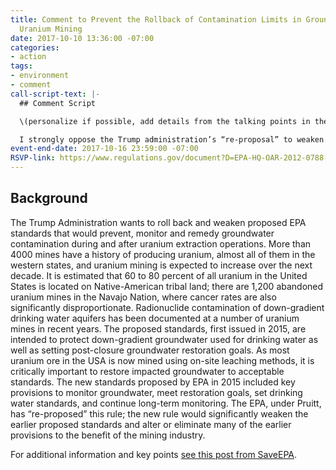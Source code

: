 ```yaml
---
title: Comment to Prevent the Rollback of Contamination Limits in Groundwater from
  Uranium Mining
date: 2017-10-10 13:36:00 -07:00
categories:
- action
tags:
- environment
- comment
call-script-text: |-
  ## Comment Script

  \(personalize if possible, add details from the talking points in the link below or other information you are aware of or are concerned about):

  I strongly oppose the Trump administration’s “re-proposal” to weaken the 2015 EPA proposed rule to limit contamination of uranium in drinking water.  The existing proposal has already had extensive public comment and scientific review and should go into effect as planned. The new proposal will significantly weaken standards for monitoring, requirements for cleanup of drinking water sources, and public participation in rule-making.  Those citizens, disproportionately Native Americans, who live in areas impacted by uranium mining should be protected from unsafe drinking water and ongoing contamination of their aquifers. The timeframes for monitoring, the requirements for establishing baselines before mining begins, the restoration goals and cleanup deadlines, and the public’s fundamental right to participate in setting contamination limits, which are described in the 2015 proposal, are supported by science and administrative procedure and should be retained.
event-end-date: 2017-10-16 23:59:00 -07:00
RSVP-link: https://www.regulations.gov/document?D=EPA-HQ-OAR-2012-0788-0277
---
```


## Background

The Trump Administration wants to roll back and weaken proposed EPA standards that would prevent, monitor and remedy groundwater contamination during and after uranium extraction operations. More than 4000 mines have a history of producing uranium, almost all of them in the western states, and uranium mining is expected to increase over the next decade. It is estimated that 60 to 80 percent of all uranium in the United States is located on Native-American tribal land; there are 1,200 abandoned uranium mines in the Navajo Nation, where cancer rates are also significantly disproportionate. Radionuclide contamination of down-gradient drinking water aquifers has been documented at a number of uranium mines in recent years. The proposed standards, first issued in 2015, are intended to protect down-gradient groundwater used for drinking water as well as setting post-closure groundwater restoration goals. As most uranium ore in the USA is now mined using on-site leaching methods, it is critically important to restore impacted groundwater to acceptable standards. The new standards proposed by EPA in 2015 included key provisions to monitor groundwater, meet restoration goals, set drinking water standards, and continue long-term monitoring. The EPA, under Pruitt, has “re-proposed” this rule; the new rule would significantly weaken the earlier proposed standards and alter or eliminate many of the earlier provisions to the benefit of the mining industry.

For additional information and key points [see this post from SaveEPA](http://saveepaalums.info/resisting-the-trump-de-regulatory-agenda-talking-points/defending-limits-on-radiation-contamination-in-groundwater/).